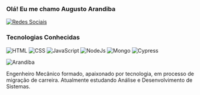 
### Olá! Eu me chamo Augusto Arandiba

[![Redes Sociais](https://img.shields.io/badge/LinkedIn-0077B5?style=for-the-badge&logo=linkedin&logoColor=white)](https://www.linkedin.com/feed/?trk=guest_homepage-basic_google-one-tap-submit)

### Tecnologias Conhecidas

![HTML](https://img.shields.io/badge/HTML-e34c26?style=flat&logo=html5&logoColor=white) ![CSS](https://img.shields.io/badge/CSS-563d7c?&style=flat&logo=css3&logoColor=white) ![JavaScript](https://img.shields.io/badge/JavaScript-323330?style=flat&logo=javascript&logoColor=F7DF1E) ![NodeJs](https://img.shields.io/badge/Node.js-339933?style=flat&logo=node.js&logoColor=white) ![Mongo](https://img.shields.io/badge/MongoDB-47A248?style=flat&logo=mongodb&logoColor=white) ![Cypress](https://img.shields.io/badge/Cypress-69D3A7?style=flat&logo=cypress&logoColor=white)

![Arandiba](https://github-readme-stats.vercel.app/api?username=AugustoArand&show_icons=true&theme=transparent)

Engenheiro Mecânico formado, apaixonado por tecnologia, em processo de migração de carreira. Atualmente estudando Análise e Desenvolvimento de Sistemas.
